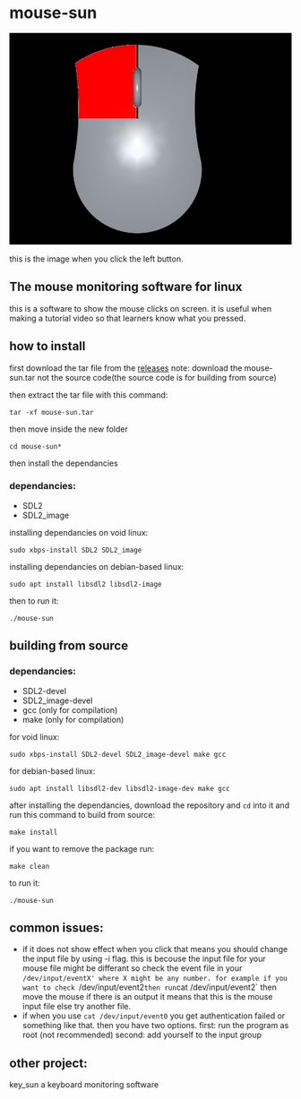 # mouse-sun

![preview when clicked](./screenshots/clicked.png "image")

this is the image when you click the left button.

## The mouse monitoring software for linux
this is a software to show the mouse clicks on screen. it is useful when making a tutorial video so that learners know what you pressed.

[comment]: # (<img src="./screenshots/mouse.png" height="100" align="left"/>)

## how to install
first download the tar file from the [releases](https://github.com/muezabdalla/mouse-sun/releases)
note: download the mouse-sun.tar not the source code(the source code is for building from source)

then extract the tar file with this command:

```
tar -xf mouse-sun.tar
```

then move inside the new folder

```
cd mouse-sun*
```

then install the dependancies

### dependancies:

- SDL2
- SDL2_image

installing dependancies on void linux:

```
sudo xbps-install SDL2 SDL2_image
```

installing dependancies on debian-based linux:

```
sudo apt install libsdl2 libsdl2-image
```

then to run it:

```
./mouse-sun
```

## building from source

### dependancies:

- SDL2-devel
- SDL2_image-devel
- gcc (only for compilation)
- make (only for compilation)

for void linux:

```
sudo xbps-install SDL2-devel SDL2_image-devel make gcc
```

for debian-based linux:

```
sudo apt install libsdl2-dev libsdl2-image-dev make gcc
```

after installing the dependancies, download the repository and `cd` into it and run this command to build from source:

```
make install
```

if you want to remove the package run:

```
make clean
```

to run it:

```
./mouse-sun
```

## common issues:

- if it does not show effect when you click that means you should change the input file by using -i flag. this is becouse the input file for your mouse file might be differant so check the event file in your `/dev/input/eventX' where X might be any number.
for example if you want to check `/dev/input/event2` then run `cat /dev/input/event2` then move the mouse if there is an output it means that this is the mouse input file else try another file.
- if when you use `cat /dev/input/event0` you get authentication failed or something like that. then you have two options. first: run the program as root (not recommended) second: add yourself to the input group

## other project:
key_sun a keyboard monitoring software 
